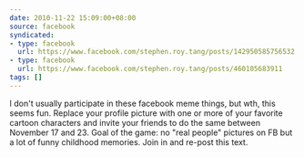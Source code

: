 ```yaml
---
date: 2010-11-22 15:09:00+08:00
source: facebook
syndicated:
- type: facebook
  url: https://www.facebook.com/stephen.roy.tang/posts/142950585756532
- type: facebook
  url: https://www.facebook.com/stephen.roy.tang/posts/460105683911
tags: []
---
```


I don't usually participate in these facebook meme things, but wth, this seems fun.  Replace your profile picture with one or more of your favorite cartoon characters and invite your friends to do the same between November 17 and 23. Goal of the game: no "real people" pictures on FB but a lot of funny childhood memories. Join in and re-post this text.